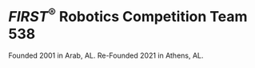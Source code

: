 # *FIRST*<sup>&reg;</sup> Robotics Competition Team 538

Founded 2001 in Arab, AL.
Re-Founded 2021 in Athens, AL.
